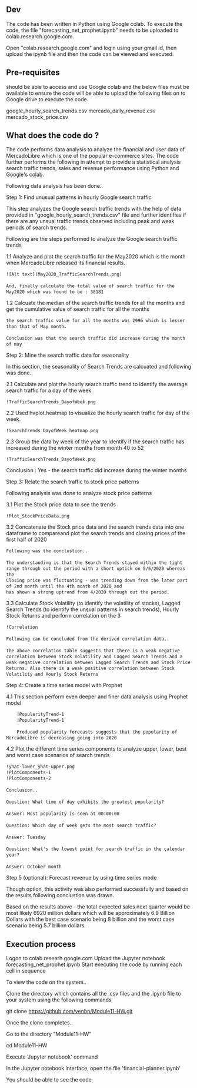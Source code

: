 
## Dev

The code has been written in Python using Google colab. To execute the code, the file "forecasting_net_prophet.ipynb" needs to be uploaded to colab.research.google.com.

Open "colab.research.google.com" and login using your gmail id, then upload the ipynb file and then the code can be viewed and executed. 

## Pre-requisites

should be able to access and use Google colab and the below files must be available to ensure the code will be able to upload the following files on to Google drive to execute the code. 

google_hourly_search_trends.csv
mercado_daily_revenue.csv
mercado_stock_price.csv

## What does the code do ?

The code performs data analysis to analyze the financial and user data of MercadoLibre which is one of the popular e-commerce sites. 
The code further performs the following in attempt to provide a statistical analysis search traffic trends, sales and revenue performance using Python and Google's colab.

Following data analysis has been done..

Step 1: Find unusual patterns in hourly Google search traffic

This step analyzes the Google search traffic trends with the help of data provided in "google_hourly_search_trends.csv" file and further identifies if there are any unsual traffic trends observed including peak and weak periods of search trends.

Following are the steps performed to analyze the Google search traffic trends

1.1 Analyze and plot the search traffic for the May2020 which is the month when MercadoLibre released its financial results.

    ![Alt text](May2020_TrafficSearchTrends.png)

    And, finally calculate the total value of search traffic for the May2020 which was found to be : 38181 

1.2 Calcuate the median of the search traffic trends for all the months and get the cumulative value of search traffic for all the months

    the search traffic value for all the months was 2996 which is lesser than that of May month.

    Conclusion was that the search traffic did increase during the month of may

Step 2: Mine the search traffic data for seasonality

In this section, the seasonality of Search Trends are calcuated and following was done..

2.1 Calculate and plot the hourly search traffic trend to identify the average search traffic for a day of the week.

    !TrafficSearchTrends_DayofWeek.png

2.2 Used hvplot.heatmap to visualize the hourly search traffic for day of the week.

    !SearchTrends_DayofWeek_heatmap.png

2.3 Group the data by week of the year to identify if the search traffic has increased during the winter months from month 40 to 52

    !TrafficSearchTrends_DayofWeek.png

Conclusion : Yes - the search traffic did increase during the winter months

Step 3: Relate the search traffic to stock price patterns

Following analysis was done to analyze stock price patterns

3.1 Plot the Stock price data to see the trends

    !Plot_StockPriceData.png

3.2 Concatenate the Stock price data and the search trends data into one dataframe to compareand plot the search trends and closing prices of the first half of 2020

    Following was the conclustion..

    The understanding is that the Search Trends stayed within the tight range through out the period with a short uptick on 5/5/2020 whereas the 
    Closing price was fluctuating - was trending down from the later part of 2nd month until the 4th month of 2020 and 
    has shown a strong uptrend from 4/2020 through out the period. 

3.3 Calculate Stock Volatility (to identify the volatility of stocks), Lagged Search Trends (to identify the unsual patterns in search trends), 
    Hourly Stock Returns and perform correlation on the 3

    !Correlation

    Following can be concluded from the derived correlation data..

    The above correlation table suggests that there is a weak negative correlation between Stock Volatility and Lagged Search Trends and a 
    weak negative correlation between Lagged Search Trends and Stock Price Returns. Also there is a weak positive correlation between Stock Volatility and Hourly Stock Returns 

Step 4: Create a time series model with Prophet

4.1  This section perform even deeper and finer data analysis using Prophet model
        
        !PopularityTrend-1
        !PopularityTrend-1

        Produced popularity forecasts suggests that the popularity of MercadoLibre is decreasing going into 2020

4.2 Plot the different time series components to analyze upper, lower, best and worst case scenarios of search trends

    !yhat-lower_yhat-upper.png
    !PlotComponents-1
    !PlotComponents-2

    Conclusion..

    Question: What time of day exhibits the greatest popularity?

    Answer: Most popularity is seen at 00:00:00

    Question: Which day of week gets the most search traffic?

    Answer: Tuesday

    Question: What's the lowest point for search traffic in the calendar year?

    Answer: October month

Step 5 (optional): Forecast revenue by using time series mode
 
Though option, this activity was also performed successfully and based on the results following conclustion was drawn.

Based on the results above - the total expected sales next quarter would be most likely 6920 million dollars which will be approximately 6.9 Billion Dollars with the best case scenario being 8 billion and the worst case scenario being 5.7 billion dollars.
    
## Execution process

Logon to colab.researh.google.com
Upload the Jupyter notebook forecasting_net_prophet.ipynb
Start executing the code by running each cell in sequence

To view the code on the system..

Clone the directory which contains all the .csv files and the .ipynb file to your system using the following commands

git clone https://github.com/venbn/Module11-HW.git

Once the clone completes.. 

Go to the directory "Module11-HW"

cd Module11-HW

Execute 'Jupyter notebook' command

In the Jupyter notebook interface, open the file 'financial-planner.ipynb'

You should be able to see the code
